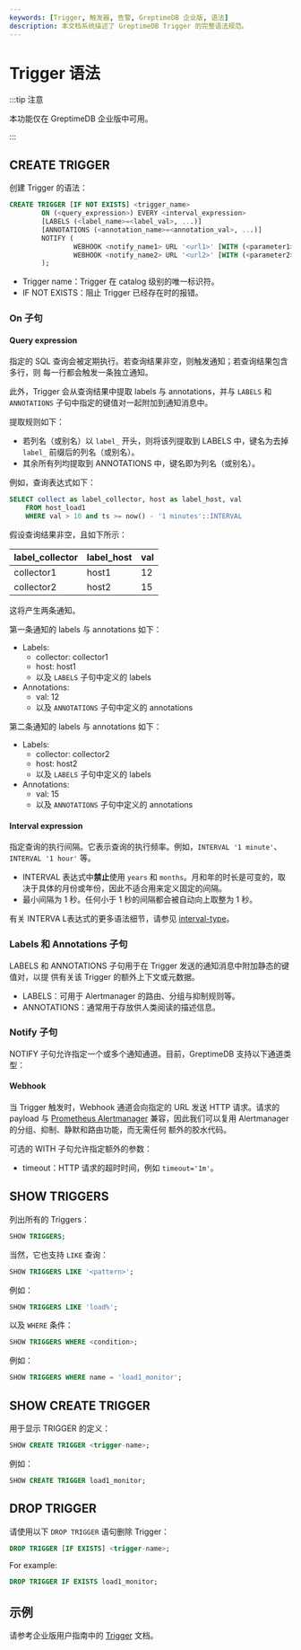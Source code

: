 ```yaml
---
keywords: [Trigger, 触发器, 告警, GreptimeDB 企业版, 语法]
description: 本文档系统描述了 GreptimeDB Trigger 的完整语法规范。
---
```


# Trigger 语法

:::tip 注意

本功能仅在 GreptimeDB 企业版中可用。

:::

## CREATE TRIGGER

创建 Trigger 的语法：

```sql
CREATE TRIGGER [IF NOT EXISTS] <trigger_name>
        ON (<query_expression>) EVERY <interval_expression>
        [LABELS (<label_name>=<label_val>, ...)]
        [ANNOTATIONS (<annotation_name>=<annotation_val>, ...)]
        NOTIFY (
                WEBHOOK <notify_name1> URL '<url1>' [WITH (<parameter1>=<value1>, ...)],
                WEBHOOK <notify_name2> URL '<url2>' [WITH (<parameter2>=<value2>, ...)]
        );
```

- Trigger name：Trigger 在 catalog 级别的唯一标识符。
- IF NOT EXISTS：阻止 Trigger 已经存在时的报错。

### On 子句

#### Query expression

指定的 SQL 查询会被定期执行。若查询结果非空，则触发通知；若查询结果包含多行，则
每一行都会触发一条独立通知。

此外，Trigger 会从查询结果中提取 labels 与 annotations，并与 `LABELS` 和 `ANNOTATIONS`
子句中指定的键值对一起附加到通知消息中。

提取规则如下：

- 若列名（或别名）以 `label_` 开头，则将该列提取到 LABELS 中，键名为去掉 `label_`
    前缀后的列名（或别名）。
- 其余所有列均提取到 ANNOTATIONS 中，键名即为列名（或别名）。

例如，查询表达式如下：

```sql
SELECT collect as label_collector, host as label_host, val
    FROM host_load1
    WHERE val > 10 and ts >= now() - '1 minutes'::INTERVAL
```

假设查询结果非空，且如下所示：

| label_collector  | label_host | val |
|------------------|------------|-----|
| collector1       | host1      | 12  |
| collector2       | host2      | 15  |

这将产生两条通知。

第一条通知的 labels 与 annotations 如下：
- Labels:
    - collector: collector1
    - host: host1
    - 以及 `LABELS` 子句中定义的 labels
- Annotations:
    - val: 12
    - 以及 `ANNOTATIONS` 子句中定义的 annotations

第二条通知的 labels 与 annotations 如下：
- Labels:
    - collector: collector2
    - host: host2
    - 以及 `LABELS` 子句中定义的 labels
- Annotations:
    - val: 15
    - 以及 `ANNOTATIONS` 子句中定义的 annotations
        
#### Interval expression

指定查询的执行间隔。它表示查询的执行频率。例如，`INTERVAL '1 minute'`、
`INTERVAL '1 hour'` 等。

- INTERVAL 表达式中**禁止**使用 `years` 和 `months`。月和年的时长是可变的，取决于具体的月份或年份，因此不适合用来定义固定的间隔。
- 最小间隔为 1 秒。任何小于 1 秒的间隔都会被自动向上取整为 1 秒。

有关 INTERVA L表达式的更多语法细节，请参见 [interval-type](/reference/sql/data-types.md#interval-type)。

### Labels 和 Annotations 子句

LABELS 和 ANNOTATIONS 子句用于在 Trigger 发送的通知消息中附加静态的键值对，以提
供有关该 Trigger 的额外上下文或元数据。

- LABELS：可用于 Alertmanager 的路由、分组与抑制规则等。
- ANNOTATIONS：通常用于存放供人类阅读的描述信息。

### Notify 子句

NOTIFY 子句允许指定一个或多个通知通道。目前，GreptimeDB 支持以下通道类型：

#### Webhook
    
当 Trigger 触发时，Webhook 通道会向指定的 URL 发送 HTTP 请求。请求的 payload
与 [Prometheus Alertmanager](https://prometheus.io/docs/alerting/latest/alertmanager/)
兼容，因此我们可以复用 Alertmanager 的分组、抑制、静默和路由功能，而无需任何
额外的胶水代码。

可选的 WITH 子句允许指定额外的参数：

- timeout：HTTP 请求的超时时间，例如 `timeout='1m'`。

## SHOW TRIGGERS

列出所有的 Triggers：

```sql
SHOW TRIGGERS;
```

当然，它也支持 `LIKE` 查询：

```sql
SHOW TRIGGERS LIKE '<pattern>';
```

例如：

```sql
SHOW TRIGGERS LIKE 'load%';
```

以及 `WHERE` 条件：

```sql
SHOW TRIGGERS WHERE <condition>;
```

例如：

```sql
SHOW TRIGGERS WHERE name = 'load1_monitor';
```

## SHOW CREATE TRIGGER

用于显示 TRIGGER 的定义：

```sql
SHOW CREATE TRIGGER <trigger-name>;
```

例如：

```sql
SHOW CREATE TRIGGER load1_monitor;
```

## DROP TRIGGER

请使用以下 `DROP TRIGGER` 语句删除 Trigger：

```sql
DROP TRIGGER [IF EXISTS] <trigger-name>;
```

For example:

```sql
DROP TRIGGER IF EXISTS load1_monitor;
```

## 示例

请参考企业版用户指南中的 [Trigger](/enterprise/trigger.md) 文档。
